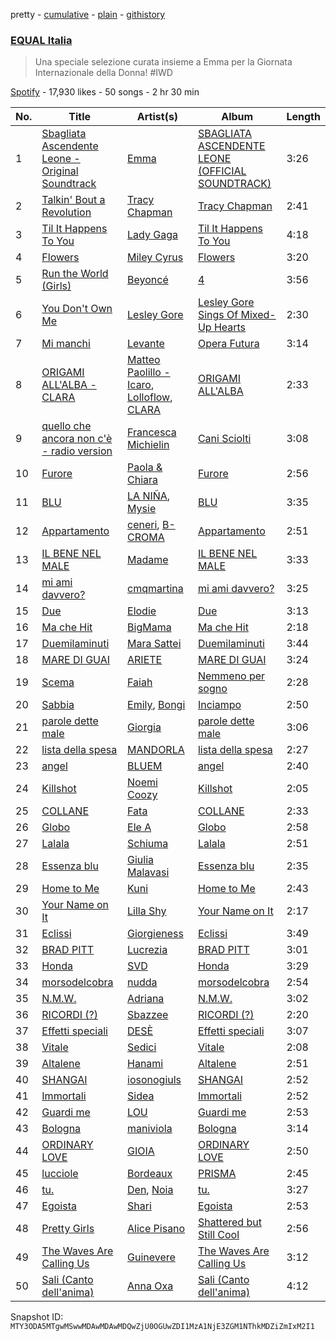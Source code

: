 pretty - [cumulative](/playlists/cumulative/37i9dQZF1DWUHxBb0SYtLj.md) - [plain](/playlists/plain/37i9dQZF1DWUHxBb0SYtLj) - [githistory](https://github.githistory.xyz/mackorone/spotify-playlist-archive/blob/main/playlists/plain/37i9dQZF1DWUHxBb0SYtLj)

### [EQUAL Italia ](https://open.spotify.com/playlist/37i9dQZF1DWUHxBb0SYtLj)

> Una speciale selezione curata insieme a Emma per la Giornata Internazionale della Donna! \#IWD

[Spotify](https://open.spotify.com/user/spotify) - 17,930 likes - 50 songs - 2 hr 30 min

| No. | Title | Artist(s) | Album | Length |
|---|---|---|---|---|
| 1 | [Sbagliata Ascendente Leone \- Original Soundtrack](https://open.spotify.com/track/5zkVCgfH3HzIyvWaxn23AB) | [Emma](https://open.spotify.com/artist/0gzwXezN4IUHAwLufA6YcX) | [SBAGLIATA ASCENDENTE LEONE \(OFFICIAL SOUNDTRACK\)](https://open.spotify.com/album/6uLoe40GkV8FipaZ7Nx28P) | 3:26 |
| 2 | [Talkin' Bout a Revolution](https://open.spotify.com/track/0YMFcrMtBowDdD5bPz0cgy) | [Tracy Chapman](https://open.spotify.com/artist/7oPgCQqMMXEXrNau5vxYZP) | [Tracy Chapman](https://open.spotify.com/album/6hmmX5UP4rIvOpGSaPerV8) | 2:41 |
| 3 | [Til It Happens To You](https://open.spotify.com/track/0bCCGLHflR08UVA6oJJc8I) | [Lady Gaga](https://open.spotify.com/artist/1HY2Jd0NmPuamShAr6KMms) | [Til It Happens To You](https://open.spotify.com/album/00qjYaNSNpQCZHhCpAlH60) | 4:18 |
| 4 | [Flowers](https://open.spotify.com/track/0yLdNVWF3Srea0uzk55zFn) | [Miley Cyrus](https://open.spotify.com/artist/5YGY8feqx7naU7z4HrwZM6) | [Flowers](https://open.spotify.com/album/7I0tjwFtxUwBC1vgyeMAax) | 3:20 |
| 5 | [Run the World \(Girls\)](https://open.spotify.com/track/1uXbwHHfgsXcUKfSZw5ZJ0) | [Beyoncé](https://open.spotify.com/artist/6vWDO969PvNqNYHIOW5v0m) | [4](https://open.spotify.com/album/1gIC63gC3B7o7FfpPACZQJ) | 3:56 |
| 6 | [You Don't Own Me](https://open.spotify.com/track/7ngRS53kqxLcEt9Pythc5d) | [Lesley Gore](https://open.spotify.com/artist/08b2PA6eFyugsWAk41eQKZ) | [Lesley Gore Sings Of Mixed\-Up Hearts](https://open.spotify.com/album/5eluBwSJ7uwDBizWCiazSJ) | 2:30 |
| 7 | [Mi manchi](https://open.spotify.com/track/4afB6BjQFLMH50pwQxpSaZ) | [Levante](https://open.spotify.com/artist/5mTg1ztZByLRHsOEtwmT4G) | [Opera Futura](https://open.spotify.com/album/2uAZ5T3c9VbcCeb5ntc0e4) | 3:14 |
| 8 | [ORIGAMI ALL'ALBA \- CLARA](https://open.spotify.com/track/3X6QTmtaKukOu5lISJYi4g) | [Matteo Paolillo \- Icaro](https://open.spotify.com/artist/1bzx15Bv1ioIaewP85ad5J), [Lolloflow](https://open.spotify.com/artist/6od7hFnrVLa1zCuSyQimic), [CLARA](https://open.spotify.com/artist/6FPxOArEPVZUDv925qq8IQ) | [ORIGAMI ALL'ALBA](https://open.spotify.com/album/282p191UnQOp3i5NREMfYL) | 2:33 |
| 9 | [quello che ancora non c'è \- radio version](https://open.spotify.com/track/1dpkRJsxl4YAnRkwFvMxIV) | [Francesca Michielin](https://open.spotify.com/artist/4jFlmD92WULLlaRS8Cj6QS) | [Cani Sciolti](https://open.spotify.com/album/33YeCr0tgMg6yS4UWCAYaW) | 3:08 |
| 10 | [Furore](https://open.spotify.com/track/2x9GwGubDShXuI7aWGX03J) | [Paola & Chiara](https://open.spotify.com/artist/6sXWE3eSY59H6zy1tiRPue) | [Furore](https://open.spotify.com/album/3aPQI4O4pG5anpWcsmMuTS) | 2:56 |
| 11 | [BLU](https://open.spotify.com/track/6w4QgM7NJgyIxAOVdvMR32) | [LA NIÑA](https://open.spotify.com/artist/7F0wzg6BIXNOSrh8ixhobj), [Mysie](https://open.spotify.com/artist/3rf7cB2o79L2LEcl9HIjAf) | [BLU](https://open.spotify.com/album/4sMPCLZ2dW95sOp9pOCfTm) | 3:35 |
| 12 | [Appartamento](https://open.spotify.com/track/6brtEOxKUH2NoxcPnDNI7I) | [ceneri](https://open.spotify.com/artist/1RpjdVVigmI1T1UW8gxXJz), [B\-CROMA](https://open.spotify.com/artist/34woewpITSXZtVzNi9tAPS) | [Appartamento](https://open.spotify.com/album/3rPaQlQ7jxnu1HlPbkvjKg) | 2:51 |
| 13 | [IL BENE NEL MALE](https://open.spotify.com/track/2j8E9m3kDHfxFnGhN4fXaC) | [Madame](https://open.spotify.com/artist/1vgQksyJ0IVz8y9XerEOy3) | [IL BENE NEL MALE](https://open.spotify.com/album/2rr30y9ialqckQrhkbb9DQ) | 3:33 |
| 14 | [mi ami davvero?](https://open.spotify.com/track/0zfY0EORigBVMK5Y8VXbbp) | [cmqmartina](https://open.spotify.com/artist/3t7NdpIbIprOtDChVJ94DP) | [mi ami davvero?](https://open.spotify.com/album/6rdzzMFUBmZRgraYqE2NrI) | 3:25 |
| 15 | [Due](https://open.spotify.com/track/3h4VkSxRB1YCAS0FsxhV4J) | [Elodie](https://open.spotify.com/artist/7GgpsUpkj3olseoaTY7TEY) | [Due](https://open.spotify.com/album/1VCC0xpP4H4L2hXE0gj7Pv) | 3:13 |
| 16 | [Ma che Hit](https://open.spotify.com/track/0UdDpDeyyidQZISEhEqAMH) | [BigMama](https://open.spotify.com/artist/5A0upF7YOXwWW0R5EuahcF) | [Ma che Hit](https://open.spotify.com/album/46ei2Xa6C9yAOrnmKDRdOA) | 2:18 |
| 17 | [Duemilaminuti](https://open.spotify.com/track/59nchDV5vZqIP0m1DgpSuS) | [Mara Sattei](https://open.spotify.com/artist/0zoMmzmyi8N8LwzhyXPvtk) | [Duemilaminuti](https://open.spotify.com/album/7LZw3UWmtxA9mP8s9ZeIEb) | 3:44 |
| 18 | [MARE DI GUAI](https://open.spotify.com/track/5coGRpcrHdoLBuTLAeKGxu) | [ARIETE](https://open.spotify.com/artist/2T4kh33TYdnDesvlQyRst8) | [MARE DI GUAI](https://open.spotify.com/album/1nypi8w7X4rrXVJPSVghj0) | 3:24 |
| 19 | [Scema](https://open.spotify.com/track/2AasCNTj7dGSTeTvg7EQHl) | [Faiah](https://open.spotify.com/artist/7hzg3VDOR96ocHdkWyv1Nk) | [Nemmeno per sogno](https://open.spotify.com/album/3XeUyETxF4beP2jK6Rp8cU) | 2:28 |
| 20 | [Sabbia](https://open.spotify.com/track/5IdOZxQkxd1imOkBv4ih8p) | [Emily](https://open.spotify.com/artist/0RrJkAKe89C2DUyuSYQOvV), [Bongi](https://open.spotify.com/artist/3ehxbQ0letT4rNrzvp3SAq) | [Inciampo](https://open.spotify.com/album/5ZjfPef53WYRIsDot6dC7F) | 2:50 |
| 21 | [parole dette male](https://open.spotify.com/track/72FMKiJcDj3jjUFJgLvZ5Q) | [Giorgia](https://open.spotify.com/artist/0gm1lHoOXAdy5OB4AwFYRr) | [parole dette male](https://open.spotify.com/album/2xfmbz3t4vbIQITzKJrmXd) | 3:06 |
| 22 | [lista della spesa](https://open.spotify.com/track/5ADFwfscvU7UTZpFWGZK7s) | [MANDORLA](https://open.spotify.com/artist/2uqOHBl4qhPz787NIOXg2I) | [lista della spesa](https://open.spotify.com/album/3fpUK0tRaTHnu07ehCmujB) | 2:27 |
| 23 | [angel](https://open.spotify.com/track/0jK25IYVG47z4AvI3eFszG) | [BLUEM](https://open.spotify.com/artist/1eFOTBAGM0w0SH7jnTYSd1) | [angel](https://open.spotify.com/album/331kZ16GMDNhCGyex5RMgA) | 2:40 |
| 24 | [Killshot](https://open.spotify.com/track/7MvItCGlJ217NPmGUZv0Yd) | [Noemi Coozy](https://open.spotify.com/artist/0PDAJtFlTKotT8i0mu1THx) | [Killshot](https://open.spotify.com/album/4oLnUt41zlJjNA3wRJzX8n) | 2:05 |
| 25 | [COLLANE](https://open.spotify.com/track/0fSpIhDmGgXIWYkaaNsw0t) | [Fata](https://open.spotify.com/artist/2e0HLVyPlF5jP9khNWfV3m) | [COLLANE](https://open.spotify.com/album/1P8Xp6rAlMzJGYGhdNKzjl) | 2:33 |
| 26 | [Globo](https://open.spotify.com/track/00MY44klAVxIdtmUZrlwK7) | [Ele A](https://open.spotify.com/artist/2p8QkcgkfvIcUTpudqcqRM) | [Globo](https://open.spotify.com/album/7muqqx18joxBwnxAwHthXF) | 2:58 |
| 27 | [Lalala](https://open.spotify.com/track/2wdDtaUDH2okKZhB89qKtS) | [Schiuma](https://open.spotify.com/artist/3HjRoFEZwL58GYiXQ0KNlD) | [Lalala](https://open.spotify.com/album/6l3wtti5FvkeiUpjgVyqy9) | 2:51 |
| 28 | [Essenza blu](https://open.spotify.com/track/0x9XvxqYX6fE9AX7lFLH9J) | [Giulia Malavasi](https://open.spotify.com/artist/0Hx96SC5Ez0TKdTJy5WT5L) | [Essenza blu](https://open.spotify.com/album/1NEuRvZyIBEf1A39CDe0GX) | 2:35 |
| 29 | [Home to Me](https://open.spotify.com/track/1WY8mEupCbjNIZp4q3jmhk) | [Kuni](https://open.spotify.com/artist/3NRwU9dSKi9QKRDnsQI9pG) | [Home to Me](https://open.spotify.com/album/1oXsApyn1b19ACBW7NkY11) | 2:43 |
| 30 | [Your Name on It](https://open.spotify.com/track/2M1YP2tCLehFHwZ6WasfrE) | [Lilla Shy](https://open.spotify.com/artist/4bpm0dwCqIbfjsvqW716Qh) | [Your Name on It](https://open.spotify.com/album/4w6oNmCWrpdMwHJE5WMlth) | 2:17 |
| 31 | [Eclissi](https://open.spotify.com/track/72HI1aZn1i1eoTpuVQtcKn) | [Giorgieness](https://open.spotify.com/artist/4QYFjNac8XiU828KjV1oWA) | [Eclissi](https://open.spotify.com/album/2DZNZYc4ZanD5PrNlSsmuo) | 3:49 |
| 32 | [BRAD PITT](https://open.spotify.com/track/76g2FxkcYfBJe1ZM7kuaiW) | [Lucrezia](https://open.spotify.com/artist/2aJKv3evpIuadnARe0UPbl) | [BRAD PITT](https://open.spotify.com/album/28FDZasUAgflAb3HKhrhYg) | 3:01 |
| 33 | [Honda](https://open.spotify.com/track/7n2me573c41rLX6cuOWEJy) | [SVD](https://open.spotify.com/artist/59HFEHwA26XemIL3Xh9X4p) | [Honda](https://open.spotify.com/album/4zTkmdf03VuKmR1cjYhsqL) | 3:29 |
| 34 | [morsodelcobra](https://open.spotify.com/track/5279a5e5dwqXBO3oXvpLZ5) | [nudda](https://open.spotify.com/artist/6geWiO0uvyWGwAGZg2fHo2) | [morsodelcobra](https://open.spotify.com/album/34mLaLlrMmfIbB162LOVEO) | 2:54 |
| 35 | [N.M.W.](https://open.spotify.com/track/7DoPIA4uhxPXycGwKxleRk) | [Adriana](https://open.spotify.com/artist/5PEdtrdgUCso8TLij5uhWa) | [N.M.W.](https://open.spotify.com/album/0vwlRoCO1yN1H11f6Ixxhk) | 3:02 |
| 36 | [RICORDI \(?\)](https://open.spotify.com/track/3PNdQmkF5Z7UopHJII0tn5) | [Sbazzee](https://open.spotify.com/artist/2bFy8BEjn97wFtXAFelhY8) | [RICORDI \(?\)](https://open.spotify.com/album/5J9Y597V7UTIN1l1UGUaaj) | 2:20 |
| 37 | [Effetti speciali](https://open.spotify.com/track/5mHs2mCbWHytdKgNdBL7jI) | [DESÈ](https://open.spotify.com/artist/5ZGM7ZcrSoxIYIv7fPxyZt) | [Effetti speciali](https://open.spotify.com/album/5FiNwonaFjLuuSLQSueQvZ) | 3:07 |
| 38 | [Vitale](https://open.spotify.com/track/6UBIZE6kokTCpScOUnkvEC) | [Sedici](https://open.spotify.com/artist/1XSigaqCmQp77DUMbf8Fxs) | [Vitale](https://open.spotify.com/album/2gdcn5vwY00SqfhxQRpsEG) | 2:08 |
| 39 | [Altalene](https://open.spotify.com/track/4YkPqYmsEwKoLGmEtxE5cR) | [Hanami](https://open.spotify.com/artist/7EQFBKivi3POpo2NLiEEOe) | [Altalene](https://open.spotify.com/album/35hPuOluggIkzML91CWZwv) | 2:51 |
| 40 | [SHANGAI](https://open.spotify.com/track/2MY2QPbBFqFAASLFP3dwpb) | [iosonogiuls](https://open.spotify.com/artist/6ByhcuzYqIBNL68NNpIO6T) | [SHANGAI](https://open.spotify.com/album/4zy8ZdvyFT4TemlmwjYtwL) | 2:52 |
| 41 | [Immortali](https://open.spotify.com/track/449RN1qJP2uMTJGP5yQW6s) | [Sidea](https://open.spotify.com/artist/6hG077WYgnjPVTkzhD2a9A) | [Immortali](https://open.spotify.com/album/68foSZEghjbhdyo8Q0tL5H) | 2:52 |
| 42 | [Guardi me](https://open.spotify.com/track/2rhgFnHPj3MsLYRjDg1b64) | [LOU](https://open.spotify.com/artist/2ab5JYkftADf7SU0ACBB2I) | [Guardi me](https://open.spotify.com/album/53uozwEfhbrBMv4taVIYCM) | 2:53 |
| 43 | [Bologna](https://open.spotify.com/track/71uQGQhBHe2G4waT2jNeDD) | [maniviola](https://open.spotify.com/artist/1CCy3YNgISLMizVv56lW7i) | [Bologna](https://open.spotify.com/album/2urphB9RKJGKO8a0Z8Au05) | 3:14 |
| 44 | [ORDINARY LOVE](https://open.spotify.com/track/2KtF3IKEF3YBGuH5hlJjro) | [GIOIA](https://open.spotify.com/artist/6s9Kx6zOJ0jcVrmotijTuB) | [ORDINARY LOVE](https://open.spotify.com/album/3ElxjiZNSxLc81Xs6kwhTS) | 2:50 |
| 45 | [lucciole](https://open.spotify.com/track/02Mbc3Phko6FVqCQCRlglb) | [Bordeaux](https://open.spotify.com/artist/64IcDilEU6X8Caozoixn0V) | [PRISMA](https://open.spotify.com/album/2Iq8SZgrLrNAS8YEcbwhXw) | 2:45 |
| 46 | [tu.](https://open.spotify.com/track/4onStwuP849eGEa8SY5ebV) | [Den](https://open.spotify.com/artist/6MkUYYwYzoA16ymtmv6CrM), [Noia](https://open.spotify.com/artist/2juG6RJqgbhPLJvHWOjEMM) | [tu.](https://open.spotify.com/album/2pPP9UcdAcHwqHXkJ6XljT) | 3:27 |
| 47 | [Egoista](https://open.spotify.com/track/1tLF8UaFMkT28AUCOO2ccd) | [Shari](https://open.spotify.com/artist/3X9nkz31tAOM25rdtzfi60) | [Egoista](https://open.spotify.com/album/59N9BoP9P35nwB7j7pYVHX) | 2:53 |
| 48 | [Pretty Girls](https://open.spotify.com/track/6sBOgjocWXDfpfJAdabUqm) | [Alice Pisano](https://open.spotify.com/artist/1B52Dud7YBQYoGLt2QxckH) | [Shattered but Still Cool](https://open.spotify.com/album/40XMMV5EaE9RSVhNS1HXGw) | 2:56 |
| 49 | [The Waves Are Calling Us](https://open.spotify.com/track/2WxnZWGdkGZNSaSRwIB9xA) | [Guinevere](https://open.spotify.com/artist/0SdOBSTmq4qpS3Qxb6NvDn) | [The Waves Are Calling Us](https://open.spotify.com/album/7Ac7px1tf2hVYgCy5kIDLt) | 3:12 |
| 50 | [Sali \(Canto dell'anima\)](https://open.spotify.com/track/2jeeJUdskWxxB8ivvTk0Z5) | [Anna Oxa](https://open.spotify.com/artist/6iuybPv0Mii8x21mztjaUN) | [Sali \(Canto dell'anima\)](https://open.spotify.com/album/1QrP5ZqxdIeeUVbVOH5CpV) | 4:12 |

Snapshot ID: `MTY3ODA5MTgwMSwwMDAwMDAwMDQwZjU0OGUwZDI1MzA1NjE3ZGM1NThkMDZiZmIxM2I1`
